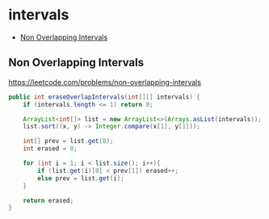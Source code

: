 # intervals 

+ [Non Overlapping Intervals](#non-overlapping-intervals)
<!---->

## Non Overlapping Intervals

https://leetcode.com/problems/non-overlapping-intervals

```java
public int eraseOverlapIntervals(int[][] intervals) {
    if (intervals.length <= 1) return 0;

    ArrayList<int[]> list = new ArrayList<>(Arrays.asList(intervals));
    list.sort((x, y) -> Integer.compare(x[1], y[1]));

    int[] prev = list.get(0);
    int erased = 0;

    for (int i = 1; i < list.size(); i++){
        if (list.get(i)[0] < prev[1]) erased++;
        else prev = list.get(i);
    }

    return erased;
}
```